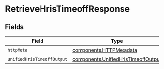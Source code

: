 # RetrieveHrisTimeoffResponse


## Fields

| Field                                                                                      | Type                                                                                       | Required                                                                                   | Description                                                                                |
| ------------------------------------------------------------------------------------------ | ------------------------------------------------------------------------------------------ | ------------------------------------------------------------------------------------------ | ------------------------------------------------------------------------------------------ |
| `httpMeta`                                                                                 | [components.HTTPMetadata](../../models/components/httpmetadata.md)                         | :heavy_check_mark:                                                                         | N/A                                                                                        |
| `unifiedHrisTimeoffOutput`                                                                 | [components.UnifiedHrisTimeoffOutput](../../models/components/unifiedhristimeoffoutput.md) | :heavy_minus_sign:                                                                         | N/A                                                                                        |